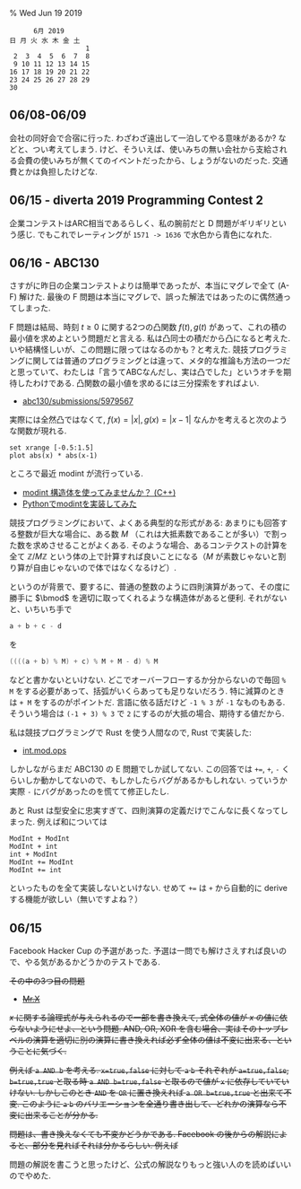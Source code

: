 % Wed Jun 19 2019

```
      6月 2019         
日 月 火 水 木 金 土  
                   1  
 2  3  4  5  6  7  8  
 9 10 11 12 13 14 15  
16 17 18 19 20 21 22  
23 24 25 26 27 28 29  
30                    
```

## 06/08-06/09

会社の同好会で合宿に行った.
わざわざ遠出して一泊してやる意味があるか? などと、つい考えてしまう.
けど、そういえば、使いみちの無い会社から支給される会費の使いみちが無くてのイベントだったから、しょうがないのだった.
交通費とかは負担したけどな.

## 06/15 - diverta 2019 Programming Contest 2

企業コンテストはARC相当であるらしく、私の腕前だと D 問題がギリギリという感じ.
でもこれでレーティングが
`1571 -> 1636`
で水色から青色になれた.

## 06/16 - ABC130

さすがに昨日の企業コンテストよりは簡単であったが、本当にマグレで全て (A-F) 解けた.
最後の F 問題は本当にマグレで、誤った解法ではあったのに偶然通ってしまった.

F 問題は結局、時刻 $t \geq 0$ に関する2つの凸関数 $f(t), g(t)$ があって、これの積の最小値を求めよという問題だと言える.
私は凸同士の積だから凸になると考えた.
いや結構怪しいが、この問題に限ってはなるのかも？と考えた.
競技プログラミングに関しては普通のプログラミングとは違って、メタ的な推論も方法の一つだと思っていて、わたしは「言うてABCなんだし、実は凸でした」というオチを期待したわけである.
凸関数の最小値を求めるには三分探索をすればよい.

- [abc130/submissions/5979567](https://atcoder.jp/contests/abc130/submissions/5979567)

実際には全然凸ではなくて,
$f(x) = |x|, g(x) = |x-1|$
なんかを考えると次のような関数が現れる.

```gnuplot
set xrange [-0.5:1.5]
plot abs(x) * abs(x-1)
```

ところで最近 modint が流行っている.

- [modint 構造体を使ってみませんか？ (C++)](http://noshi91.hatenablog.com/entry/2019/03/31/174006)
- [Pythonでmodintを実装してみた](https://qiita.com/wotsushi/items/c936838df992b706084c)

競技プログラミングにおいて、よくある典型的な形式がある:
あまりにも回答する整数が巨大な場合に、ある数 $M$ （これは大抵素数であることが多い）で割った数を求めさせることがよくある.
そのような場合、あるコンテクストの計算を全て $\mathbb Z / M \mathbb Z$ という体の上で計算すれば良いことになる（$M$ が素数じゃないと割り算が自由じゃないので体ではなくなるけど）.

というのが背景で、要するに、普通の整数のように四則演算があって、その度に勝手に $\bmod$ を適切に取ってくれるような構造体があると便利.
それがないと、いちいち手で

```cpp
a + b + c - d
```

を

```cpp
((((a + b) % M) + c) % M + M - d) % M
```

などと書かないといけない.
どこでオーバーフローするか分からないので毎回 `% M` をする必要があって、括弧がいくらあっても足りないだろう.
特に減算のときは `+ M` をするのがポイントだ.
言語に依る話だけど `-1 % 3` が `-1` なものもある.
そういう場合は `(-1 + 3) % 3` で `2` にするのが大抵の場合、期待する値だから.

私は競技プログラミングで Rust を使う人間なので, Rust で実装した:

- [int.mod.ops](http://cympfh.cc/procon/int.mod.ops.html)

しかしながらまだ ABC130 の E 問題でしか試してない.
この回答では `+=`, `+`, `-` くらいしか動かしてないので、もしかしたらバグがあるかもしれない.
っていうか実際 `-` にバグがあったのを慌てて修正したし.

あと Rust は型安全に忠実すぎて、四則演算の定義だけでこんなに長くなってしまった.
例えば和については

```
ModInt + ModInt
ModInt + int
int + ModInt
ModInt += ModInt
ModInt += int
```

といったものを全て実装しないといけない.
せめて `+=` は `+` から自動的に derive する機能が欲しい（無いですよね？）

## 06/15

Facebook Hacker Cup の予選があった.
予選は一問でも解けさえすれば良いので、やる気があるかどうかのテストである.

<strike>
その中の3つ目の問題

- [Mr.X](https://www.facebook.com/hackercup/problem/589264531559040/)

$x$ に関する論理式が与えられるので一部を書き換えて, 式全体の値が $x$ の値に依らないようにせよ、という問題.
AND, OR, XOR を含む場合、実はそのトップレベルの演算を適切に別の演算に書き換えれば必ず全体の値は不変に出来る、ということに気づく.

例えば `a AND b` を考える.
`x=true,false` に対して `a` `b` それぞれが
`a=true,false`, `b=true,true`
と取る時
`a AND b=true,false`
と取るので値が `x` に依存していていけない.
しかしこのとき `AND` を `OR` に置き換えれば
`a OR b=true,true`
と出来て不変.
このように `a` `b` のバリエーションを全通り書き出して、どれかの演算なら不変に出来ることが分かる.

問題は、書き換えなくても不変かどうかである.
Facebook の後からの解説によると、部分を見ればそれは分かるらしい.
例えば 
</strike>

問題の解説を書こうと思ったけど、公式の解説なりもっと強い人のを読めばいいのでやめた.

